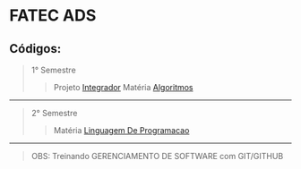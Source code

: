 # FATEC ADS
## Códigos:
>  1° Semestre
>> Projeto [Integrador](/semestre1/Calculadora/main.c)
>> Matéria [Algoritmos](/semestre1/algoritmos)
------
>  2° Semestre
>> Matéria [Linguagem De Programacao](/semestre2/LinguagemDeProgramacao)
------

> OBS: Treinando GERENCIAMENTO DE SOFTWARE com GIT/GITHUB
